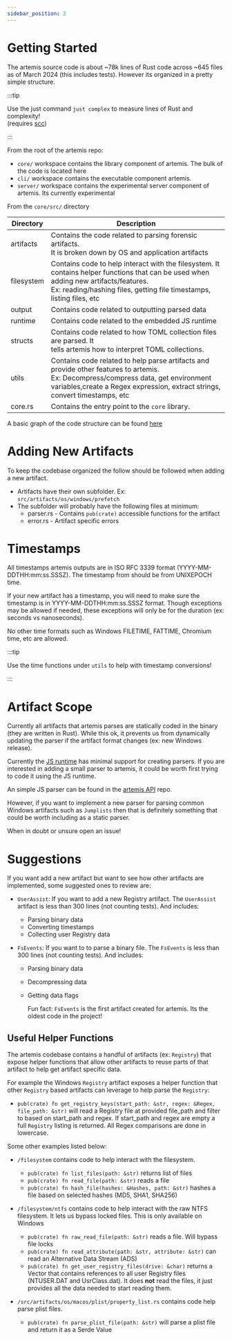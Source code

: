 ```yaml
---
sidebar_position: 2
---
```


# Getting Started

The artemis source code is about ~78k lines of Rust code across ~645 files as of
March 2024 (this includes tests). However its organized in a pretty simple
structure.

:::tip

Use the just command `just complex` to measure lines of Rust and complexity!\
(requires [scc](https://github.com/boyter/scc))

:::

From the root of the artemis repo:

- `core/` workspace contains the library component of artemis. The bulk of the
  code is located here
- `cli/` workspace contains the executable component artemis.
- `server/` workspace contains the experimental server component of artemis. Its
  currently experimental

From the `core/src/` directory

| Directory  | Description                                                                                                                                                                                                            |
| ---------- | ---------------------------------------------------------------------------------------------------------------------------------------------------------------------------------------------------------------------- |
| artifacts  | Contains the code related to parsing forensic artifacts.<br/> It is broken down by OS and application artifacts                                                                                                        |
| filesystem | Contains code to help interact with the filesystem. It contains helper functions that can be used when adding new artifacts/features. <br/>Ex: reading/hashing files, getting file timestamps, listing files, etc      |
| output     | Contains code related to outputting parsed data                                                                                                                                                                        |
| runtime    | Contains code related to the embedded JS runtime                                                                                                                                                                     |
| structs    | Contains code related to how TOML collection files are parsed. It <br/> tells artemis how to interpret TOML collections.                                                                                               |
| utils      | Contains code related to help parse artifacts and provide other features to artemis. <br/> Ex: Decompress/compress data, get environment variables,create a Regex expression, extract strings, convert timestamps, etc |
| core.rs    | Contains the entry point to the `core` library.                                                                                                                                                                        |

A basic graph of the code structure can be found
[here](../../static/img/core.svg)

# Adding New Artifacts

To keep the codebase organized the follow should be followed when adding a new
artifact.

- Artifacts have their own subfolder. Ex: `src/artifacts/os/windows/prefetch`
- The subfolder will probably have the following files at minimum:
  - parser.rs - Contains `pub(crate)` accessible functions for the artifact
  - error.rs - Artifact specific errors

# Timestamps

All timestamps artemis outputs are in ISO RFC 3339 format
(YYYY-MM-DDTHH:mm:ss.SSSZ). The timestamp from should be from UNIXEPOCH time.

If your new artifact has a timestamp, you will need to make sure the timestamp
is in YYYY-MM-DDTHH:mm:ss.SSSZ format. Though exceptions may be allowed if
needed, these exceptions will only be for the duration (ex: seconds vs
nanoseconds).

No other time formats such as Windows FILETIME, FATTIME, Chromium time, etc are
allowed.

:::tip

Use the time functions under `utils` to help with timestamp conversions!

:::

# Artifact Scope

Currently all artifacts that artemis parses are statically coded in the binary
(they are written in Rust). While this ok, it prevents us from dynamically
updating the parser if the artifact format changes (ex: new Windows release).

Currently the [JS runtime](../Intro/Scripting/boa.md) has minimal support for
creating parsers. If you are interested in adding a small parser to artemis, it
could be worth first trying to code it using the JS runtime.

An simple JS parser can be found in the
[artemis API](https://github.com/puffyCid/artemis-api/blob/main/src/images/icns.ts)
repo.

However, if you want to implement a new parser for parsing common Windows
artifacts such as `Jumplists` then that is definitely something that could be
worth including as a static parser.

When in doubt or unsure open an issue!

# Suggestions

If you want add a new artifact but want to see how other artifacts are
implemented, some suggested ones to review are:

- `UserAssist`: If you want to add a new Registry artifact. The `UserAssist`
  artifact is less than 300 lines (not counting tests). And includes:
  - Parsing binary data
  - Converting timestamps
  - Collecting user Registry data
- `FsEvents`: If you want to to parse a binary file. The `FsEvents` is less than
  300 lines (not counting tests). And includes:

  - Parsing binary data
  - Decompressing data
  - Getting data flags

    Fun fact: `FsEvents` is the first artifact created for artemis. Its the
    oldest code in the project!

## Useful Helper Functions

The artemis codebase contains a handful of artifacts (ex: `Registry`) that
expose helper functions that allow other artifacts to reuse parts of that
artifact to help get artifact specific data.

For example the Windows `Registry` artifact exposes a helper function that other
`Registry` based artifacts can leverage to help parse the `Registry`:

- `pub(crate) fn get_registry_keys(start_path: &str, regex: &Regex, file_path: &str)`
  will read a Registry file at provided file_path and filter to based on
  start_path and regex. If start_path and regex are empty a full `Registry`
  listing is returned. All Regex comparisons are done in lowercase.

Some other examples listed below:

- `/filesystem` contains code to help interact with the filesystem.

  - `pub(crate) fn list_files(path: &str)` returns list of files
  - `pub(crate) fn read_file(path: &str)` reads a file
  - `pub(crate) fn hash_file(hashes: &Hashes, path: &str)` hashes a file based
    on selected hashes (MD5, SHA1, SHA256)

- `/filesystem/ntfs` contains code to help interact with the raw NTFS
  filesystem. It lets us bypass locked files. This is only available on Windows

  - `pub(crate) fn raw_read_file(path: &str)` reads a file. Will bypass file
    locks
  - `pub(crate) fn read_attribute(path: &str, attribute: &str)` can read an
    Alternative Data Stream (ADS)
  - `pub(crate) fn get_user_registry_files(drive: &char)` returns a Vector that
    contains references to all user Registry files (NTUSER.DAT and
    UsrClass.dat). It does **not** read the files, it just provides all the data
    needed to start reading them.

- `/src/artifacts/os/macos/plist/property_list.rs` contains code help parse
  plist files.
  - `pub(crate) fn parse_plist_file(path: &str)` will parse a plist file and
    return it as a Serde Value
